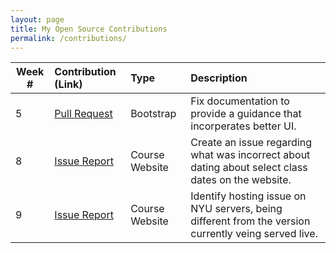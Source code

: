 ```yaml
---
layout: page
title: My Open Source Contributions
permalink: /contributions/
---
```


<!-- 
Type of the contribution should be "Wikipedia edit", "OpenStreet Map feature", "Documentation", "Course website", "Blog", 
"Browse Add-on", etc. 

The descriptioin should include a brief summary of what you did. 

Replace the first row with your contribution. 

--> 





| Week #       | Contribution (Link)  | Type  | Description | 
|---|:---|:---|:---| 
|  5   |  [Pull Request](https://github.com/twbs/bootstrap/pull/28406)   |  Bootstrap  |    Fix documentation to provide a guidance that incorperates better UI.   |
|  8   |  [Issue Report](https://github.com/joannakl/ossd_s19/issues/9)   |  Course Website   |  Create an issue regarding what was incorrect about dating about select class dates on the website.    |
|  9   |  [Issue Report](https://github.com/joannakl/ossd_s19/issues/14)   |  Course Website   |  Identify hosting issue on NYU servers, being different from the version currently veing served live.    |